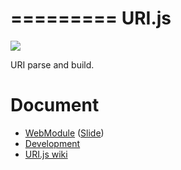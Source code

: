 =========
URI.js
=========

![](https://travis-ci.org/uupaa/URI.js.png)

URI parse and build.

# Document

- [WebModule](https://github.com/uupaa/WebModule) ([Slide](http://uupaa.github.io/Slide/slide/WebModule/index.html))
- [Development](https://github.com/uupaa/WebModule/wiki/Development)
- [URI.js wiki](https://github.com/uupaa/URI.js/wiki/URI)


